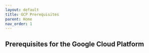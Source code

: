 ```yaml
---
layout: default
title: GCP Prerequisites
parent: Home
nav_order: 1
---
```


## Prerequisites for the Google Cloud Platform
